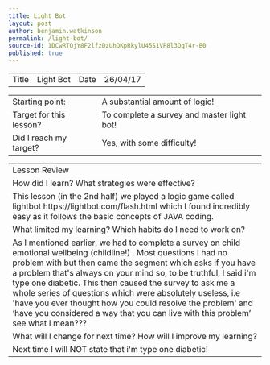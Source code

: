 ```yaml
---
title: Light Bot
layout: post
author: benjamin.watkinson
permalink: /light-bot/
source-id: 1DCwRTOjY8F2lfzDzUhQKpRkylU45S1VP8l3QqT4r-B0
published: true
---
```

	

<table>
  <tr>
    <td>Title</td>
    <td>Light Bot</td>
    <td>Date</td>
    <td>26/04/17</td>
  </tr>
</table>


<table>
  <tr>
    <td>Starting point:</td>
    <td>A substantial amount of logic!</td>
  </tr>
  <tr>
    <td>Target for this lesson?</td>
    <td>To complete a survey and master light bot!</td>
  </tr>
  <tr>
    <td>Did I reach my target? </td>
    <td>Yes, with some difficulty!
</td>
  </tr>
</table>


<table>
  <tr>
    <td>Lesson Review</td>
  </tr>
  <tr>
    <td>How did I learn? What strategies were effective? </td>
  </tr>
  <tr>
    <td>This lesson (in the 2nd half) we played a logic game called lightbot https://lightbot.com/flash.html which I found incredibly easy as it follows the basic concepts of JAVA coding. </td>
  </tr>
  <tr>
    <td>What limited my learning? Which habits do I need to work on? </td>
  </tr>
  <tr>
    <td>As I mentioned earlier, we had to complete a survey on child emotional wellbeing (childline!) . Most  questions I had no problem with but then came the segment which asks if you have a problem that's always on your mind so, to be truthful, I said i'm type one diabetic. This then caused the survey to ask me a whole series of questions which were absolutely useless, i.e 'have you ever thought how you could resolve the problem' and ‘have you considered a way that you can live with this problem’ see what I mean???</td>
  </tr>
  <tr>
    <td>What will I change for next time? How will I improve my learning?</td>
  </tr>
  <tr>
    <td>Next time I will NOT state that i'm type one diabetic!</td>
  </tr>
</table>


